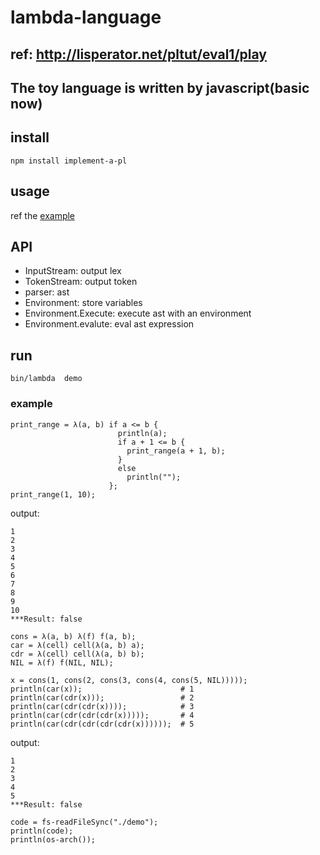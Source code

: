 # lambda-language

## ref: http://lisperator.net/pltut/eval1/play

## The toy language is written by javascript(basic now)

## install
```
npm install implement-a-pl
```

## usage
ref the [example](./bin/lambda)

## API
* InputStream: output lex
* TokenStream: output token
* parser: ast
* Environment: store variables
* Environment.Execute: execute ast with an environment
* Environment.evalute: eval ast expression


## run
```
bin/lambda  demo
```

### example

```
print_range = λ(a, b) if a <= b {
                        println(a);
                        if a + 1 <= b {
                          print_range(a + 1, b);
                        } 
                        else 
                          println("");
                      };
print_range(1, 10);
```
output:
```
1
2
3
4
5
6
7
8
9 
10
***Result: false
```

```
cons = λ(a, b) λ(f) f(a, b);
car = λ(cell) cell(λ(a, b) a);
cdr = λ(cell) cell(λ(a, b) b);
NIL = λ(f) f(NIL, NIL);

x = cons(1, cons(2, cons(3, cons(4, cons(5, NIL)))));
println(car(x));                      # 1
println(car(cdr(x)));                 # 2
println(car(cdr(cdr(x))));            # 3
println(car(cdr(cdr(cdr(x)))));       # 4
println(car(cdr(cdr(cdr(cdr(x))))));  # 5
```
output:
```
1
2
3
4
5
***Result: false
```

```
code = fs-readFileSync("./demo");
println(code);
println(os-arch());
```